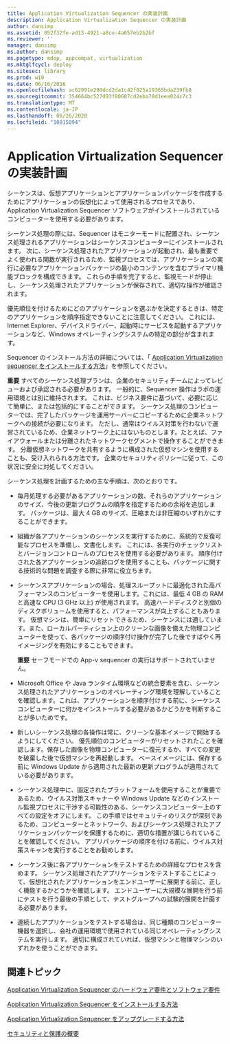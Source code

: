 ```yaml
---
title: Application Virtualization Sequencer の実装計画
description: Application Virtualization Sequencer の実装計画
author: dansimp
ms.assetid: 052f32fe-ad13-4921-a8ce-4a657eb2b2bf
ms.reviewer: ''
manager: dansimp
ms.author: dansimp
ms.pagetype: mdop, appcompat, virtualization
ms.mktglfcycl: deploy
ms.sitesec: library
ms.prod: w10
ms.date: 06/16/2016
ms.openlocfilehash: ac62991e290dcd2da1c42f025a19365bda239fb8
ms.sourcegitcommit: 354664bc527d93f80687cd2eba70d1eea024c7c3
ms.translationtype: MT
ms.contentlocale: ja-JP
ms.lasthandoff: 06/26/2020
ms.locfileid: "10815894"
---
```

# Application Virtualization Sequencer の実装計画


シーケンスは、仮想アプリケーションとアプリケーションパッケージを作成するためにアプリケーションの仮想化によって使用されるプロセスであり、Application Virtualization Sequencer ソフトウェアがインストールされているコンピューターを使用する必要があります。

シーケンス処理の際には、Sequencer はモニターモードに配置され、シーケンス処理されるアプリケーションはシーケンスコンピューターにインストールされます。 次に、シーケンス処理されたアプリケーションが起動され、最も重要でよく使われる関数が実行されるため、監視プロセスでは、アプリケーションの実行に必要なアプリケーションパッケージの最小のコンテンツを含むプライマリ機能ブロックを構成できます。 これらの手順を完了すると、監視モードが停止し、シーケンス処理されたアプリケーションが保存されて、適切な操作が確認されます。

優先順位を付けるためにどのアプリケーションを選ぶかを決定するときは、特定のアプリケーションを順序指定できないことに注意してください。 これには、Internet Explorer、デバイスドライバー、起動時にサービスを起動するアプリケーションなど、Windows オペレーティングシステムの特定の部分が含まれます。

Sequencer のインストール方法の詳細については、「 [Application Virtualization sequencer をインストールする方法](how-to-install-the-application-virtualization-sequencer.md)」を参照してください。

**重要** すべてのシーケンス処理プランは、企業のセキュリティチームによってレビューおよび承認される必要があります。 一般的に、Sequencer 操作はラボの運用環境とは別に維持されます。 これは、ビジネス要件に基づいて、必要に応じて簡単に、または包括的にすることができます。 シーケンス処理のコンピューターでは、完了したパッケージを運用サーバーにコピーするために企業ネットワークへの接続が必要になります。 ただし、通常はウイルス対策を行わないで運営されているため、企業ネットワーク上にはないものとします。たとえば、ファイアウォールまたは分離されたネットワークセグメントで操作することができます。 分離仮想ネットワークを共有するように構成された仮想マシンを使用することも、受け入れられる方法です。 企業のセキュリティポリシーに従って、この状況に安全に対処してください。

 

シーケンス処理を計画するための主な手順は、次のとおりです。

-   毎月処理する必要があるアプリケーションの数、それらのアプリケーションのサイズ、今後の更新プログラムの順序を指定するための余裕を追加します。 パッケージは、最大 4 GB のサイズ、圧縮または非圧縮のいずれかにすることができます。

-   組織が各アプリケーションのシーケンスを実行するために、系統的で反復可能なプロセスを準備し、文書化します。 これには、各実行のチェックリストとバージョンコントロールのプロセスを使用する必要があります。 順序付けされた各アプリケーションの追跡ログを使用することも、パッケージに関する技術的な問題を調査する際に非常に役立ちます。

-   シーケンスアプリケーションの場合、処理スループットに最適化された高パフォーマンスのコンピューターを使用します。これには、最低 4 GB の RAM と高速な CPU (3 GHz 以上) が使用されます。 高速ハードディスクと別個のディスクボリュームを使用すると、パフォーマンスが向上することもあります。 仮想マシンは、簡単にリセットできるため、シーケンスには適しています。また、ローカルパーティション上のクリーンな画像を備えた物理コンピューターを使って、各パッケージの順序付け操作が完了した後ですばやく再イメージングを有効にすることもできます。

    **重要** セーフモードでの App-v sequencer の実行はサポートされていません。

     

-   Microsoft Office や Java ランタイム環境などの統合要素を含む、シーケンス処理されたアプリケーションのオペレーティング環境を理解していることを確認します。これは、アプリケーションを順序付けする前に、シーケンスコンピューターに何かをインストールする必要があるかどうかを判断することが多いためです。

-   新しいシーケンス処理の各操作は常に、クリーンな基本イメージで開始するようにしてください。 優先順位のコンピューターがリセットされたことを確認します。保存した画像を物理コンピューターに復元するか、すべての変更を破棄した後で仮想マシンを再起動します。 ベースイメージには、保存する前に Windows Update から適用された最新の更新プログラムが適用されている必要があります。

-   シーケンス処理中に、固定されたプラットフォームを使用することが重要であるため、ウイルス対策スキャナーや Windows Update などのインストール監視プロセスに干渉する可能性のある、シーケンスコンピューター上のすべての設定をオフにします。 この手順ではセキュリティのリスクが深刻であるため、コンピューターとネットワーク、およびシーケンス処理されたアプリケーションパッケージを保護するために、適切な措置が講じられていることを確認してください。 アプリパッケージの順序を付ける前に、ウイルス対策スキャンを実行することをお勧めします。

-   シーケンス後に各アプリケーションをテストするための詳細なプロセスを含めます。 シーケンス処理されたアプリケーションをテストすることによって、仮想化されたアプリケーションをエンドユーザーに展開する前に、正しく機能するかどうかを確認します。 エンドユーザーに大規模な展開を行う前にテストを行う最後の手順として、テストグループへの試験的展開を計画する必要があります。

-   連続したアプリケーションをテストする場合は、同じ種類のコンピューター機器を選択し、会社の運用環境で使用されている同じオペレーティングシステムを実行します。 適切に構成されていれば、仮想マシンと物理マシンのいずれかを使うことができます。

## 関連トピック


[Application Virtualization Sequencer のハードウェア要件とソフトウェア要件](application-virtualization-sequencer-hardware-and-software-requirements.md)

[Application Virtualization Sequencer をインストールする方法](how-to-install-the-application-virtualization-sequencer.md)

[Application Virtualization Sequencer をアップグレードする方法](how-to-upgrade-the-application-virtualization-sequencer.md)

[セキュリティと保護の概要](security-and-protection-overview.md)

 

 





